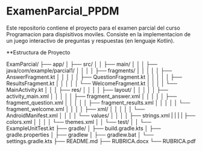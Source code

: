 # ExamenParcial_PPDM

Este repositorio contiene el proyecto para el examen parcial del curso Programacion para dispisitivos moviles. Consiste en la implementacion de un juego interactivo de preguntas y respuestas (en lenguaje Kotlin).

**Estructura de Proyecto

ExamParcial/
├── app/
│   ├── src/
│   │   ├── main/
│   │   │   ├── java/com/example/parcial1/
│   │   │   │   ├── fragments/
│   │   │   │   │   ├── AnswerFragment.kt
│   │   │   │   │   ├── QuestionFragment.kt
│   │   │   │   │   ├── ResultsFragment.kt
│   │   │   │   │   └── WelcomeFragment.kt
│   │   │   │   └── MainActivity.kt
│   │   │   ├── res/
│   │   │   │   ├── layout/
│   │   │   │   │   ├── activity_main.xml
│   │   │   │   │   ├── fragment_answer.xml
│   │   │   │   │   ├── fragment_question.xml
│   │   │   │   │   ├── fragment_results.xml
│   │   │   │   │   └── fragment_welcome.xml
│   │   │   │   ├── xml/
│   │   │   │   │   └── AndroidManifest.xml
│   │   │   │   └── values/
│   │   │   │       ├── strings.xml
|   |   |   |       ├── colors.xml
│   │   │   │       └── themes.xml
│   │   └── test/
│   │       └── ExampleUnitTest.kt
├── gradle/
│   ├── build.gradle.kts
│   ├── gradle.properties
│   ├── gradlew
│   ├── gradlew.bat
│   └── settings.gradle.kts
├── README.md
├── RUBRICA.docx
└── RUBRICA.pdf
